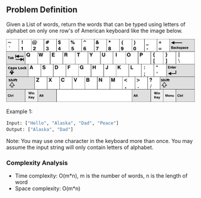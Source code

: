 ## Problem Definition
Given a List of words, return the words that can be typed using letters of alphabet on only one row's of American keyboard like the image below.

![Keyboard](keyboard.png)

Example 1:
```bash
Input: ["Hello", "Alaska", "Dad", "Peace"]
Output: ["Alaska", "Dad"]
```

Note:
You may use one character in the keyboard more than once.
You may assume the input string will only contain letters of alphabet.

### Complexity Analysis
* Time complexity: O(m*n), m is the number of words, n is the length of word 
* Space complexity: O(m*n)